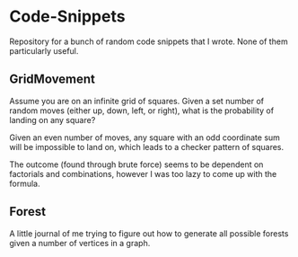 # Code-Snippets

Repository for a bunch of random code snippets that I wrote. None of them particularly useful.

## GridMovement

Assume you are on an infinite grid of squares. Given a set number of random moves (either up, down, left, or right), what is the probability of landing on any square?

Given an even number of moves, any square with an odd coordinate sum will be impossible to land on, which leads to a checker pattern of squares.

The outcome (found through brute force) seems to be dependent on factorials and combinations, however I was too lazy to come up with the formula.

## Forest

A little journal of me trying to figure out how to generate all possible forests given a number of vertices in a graph.



